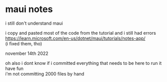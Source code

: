 # maui notes

i still don't understand maui

i copy and pasted most of the code from the tutorial and i still had errors https://learn.microsoft.com/en-us/dotnet/maui/tutorials/notes-app/ \
(i fixed them, tho)

november 14th 2022

oh also i dont know if i committed everything that needs to be here to run it\
have fun\
i'm not committing 2000 files by hand
